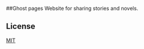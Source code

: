 ##Ghost pages
Website for sharing stories and novels.

## License
[MIT](https://choosealicense.com/licenses/mit/)